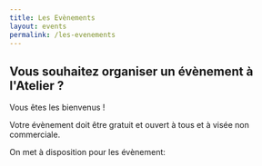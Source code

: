 ```yaml
---
title: Les Evènements
layout: events
permalink: /les-evenements
---
```


## Vous souhaitez organiser un évènement à l'Atelier ?

Vous êtes les bienvenus !

Votre évènement doit être gratuit et ouvert à tous et à visée non commerciale.

On met à disposition pour les évènement:
